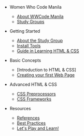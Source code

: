 <!--
  UPDATE THIS:

  Update your sidebar to populate contents and resources

  No need to add title in the document markdown since the title in
  the sidebar is automatically added in the document.

  See https://docsify.js.org/#/configuration?id=autoheader
-->
- Women Who Code Manila
  - [About WWCode Manila](wwcodemanila/about.md)
  - [Study Groups](wwcodemanila/study_groups.md)

- Getting Started
  - [About the Study Group](README.md)
  - [Install Tools](getting_started/install_tools.md)
  - [Guide in Learning HTML &amp; CSS](getting_started/guide.md)

- Basic Concepts
  - [Introduction to HTML &amp; CSS]
  - [Creating your first Web Page](getting_started/creating_your_first_webpage.md)

- Advanced HTML &amp; CSS
  - [CSS Preprocessors]()
  - [CSS Frameworks]()

- Resources
  - [References](resources/references.md)
  - [Best Practices]()
  - [Let's Play and Learn!]()